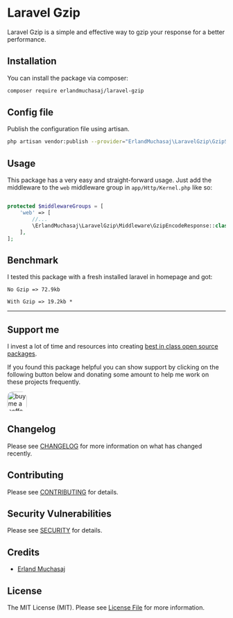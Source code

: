 # Laravel Gzip

Laravel Gzip is a simple and effective way to gzip your response for a better performance.

## Installation

You can install the package via composer:

```bash
composer require erlandmuchasaj/laravel-gzip
```

## Config file
Publish the configuration file using artisan.

```bash
php artisan vendor:publish --provider="ErlandMuchasaj\LaravelGzip\GzipServiceProvider"
```

## Usage

This package has a very easy and straight-forward usage. 
Just add the middleware to the `web` middleware group in `app/Http/Kernel.php`
like so:

```php

protected $middlewareGroups = [
    'web' => [
        //...
        \ErlandMuchasaj\LaravelGzip\Middleware\GzipEncodeResponse::class,
    ],
];

```

## Benchmark

I tested this package with a fresh installed laravel in homepage and got:

`No Gzip => 72.9kb`

`With Gzip => 19.2kb *`


---

## Support me

I invest a lot of time and resources into creating [best in class open source packages](https://github.com/erlandmuchasaj?tab=repositories).

If you found this package helpful you can show support by clicking on the following button below and donating some amount to help me work on these projects frequently.

<a href="https://www.buymeacoffee.com/erland" target="_blank">
    <img src="https://www.buymeacoffee.com/assets/img/guidelines/download-assets-2.svg" style="height: 45px; border-radius: 12px" alt="buy me a coffee"/>
</a>

## Changelog

Please see [CHANGELOG](CHANGELOG.md) for more information on what has changed recently.

## Contributing

Please see [CONTRIBUTING](CONTRIBUTING.md) for details.

## Security Vulnerabilities

Please see [SECURITY](SECURITY.md) for details.

## Credits

- [Erland Muchasaj](https://github.com/erlandmuchasaj)

## License

The MIT License (MIT). Please see [License File](LICENSE.md) for more information.
